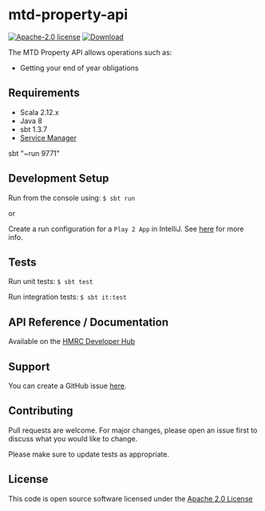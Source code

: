 # mtd-property-api

[![Apache-2.0 license](https://img.shields.io/hexpm/l/plug.svg)](http://www.apache.org/licenses/LICENSE-2.0.html)
[![Download](https://api.bintray.com/packages/hmrc/releases/mtd-property-api/images/download.svg) ](https://bintray.com/hmrc/releases/mtd-property-api/_latestVersion)


The MTD Property API allows operations such as:
- Getting your end of year obligations 

## Requirements
- Scala 2.12.x
- Java 8
- sbt 1.3.7
- [Service Manager](https://github.com/hmrc/service-manager)

sbt "~run 9771"

## Development Setup
Run from the console using: `$ sbt run`

or

Create a run configuration for a `Play 2 App` in IntelliJ. See [here](https://www.jetbrains.com/help/idea/creating-and-editing-run-debug-configurations.html) for more info.

## Tests
Run unit tests: `$ sbt test`

Run integration tests: `$ sbt it:test`

## API Reference / Documentation 
Available on the [HMRC Developer Hub](https://developer.service.hmrc.gov.uk/api-documentation)

## Support
You can create a GitHub issue [here](https://github.com/hmrc/mtd-property-api/issues). 

## Contributing
Pull requests are welcome. For major changes, please open an issue first to discuss what you would like to change.

Please make sure to update tests as appropriate.

## License

This code is open source software licensed under the [Apache 2.0 License]("http://www.apache.org/licenses/LICENSE-2.0.html")
